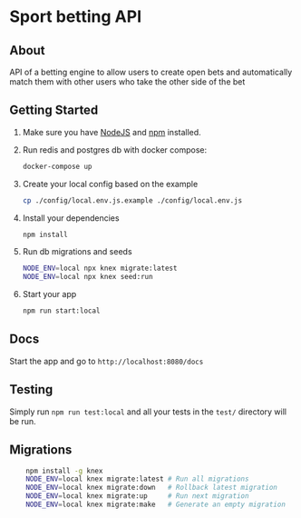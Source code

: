 # Sport betting API

## About

API of a betting engine to allow users to create open bets and automatically match them with other users who take the other side of the bet

## Getting Started

1. Make sure you have [NodeJS](https://nodejs.org/) and [npm](https://www.npmjs.com/) installed.
2. Run redis and postgres db with docker compose:

   ```bash
   docker-compose up
   ```

3. Create your local config based on the example

   ```bash
   cp ./config/local.env.js.example ./config/local.env.js
   ```

4. Install your dependencies

   ```bash
   npm install
   ```

5. Run db migrations and seeds

   ```bash
   NODE_ENV=local npx knex migrate:latest
   NODE_ENV=local npx knex seed:run
   ```

6. Start your app

   ```bash
   npm run start:local
   ```

## Docs

Start the app and go to `http://localhost:8080/docs`

## Testing

Simply run `npm run test:local` and all your tests in the `test/` directory will be run.

## Migrations

```bash
    npm install -g knex
    NODE_ENV=local knex migrate:latest # Run all migrations
    NODE_ENV=local knex migrate:down   # Rollback latest migration
    NODE_ENV=local knex migrate:up     # Run next migration
    NODE_ENV=local knex migrate:make   # Generate an empty migration
```
